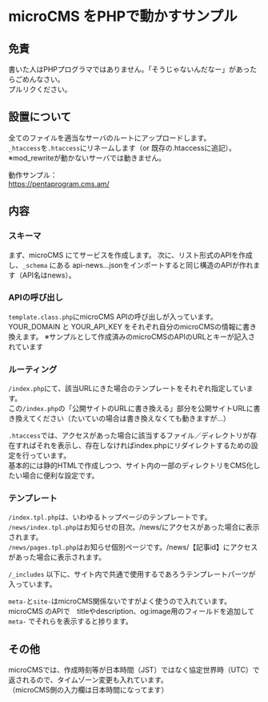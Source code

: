 # microCMS をPHPで動かすサンプル

## 免責
書いた人はPHPプログラマではありません。「そうじゃないんだなー」があったらごめんなさい。  
プルリクください。  

## 設置について
全てのファイルを適当なサーバのルートにアップロードします。  
`_htaccess`を`.htaccess`にリネームします（or 既存の.htaccessに追記）。  
※mod_rewriteが動かないサーバでは動きません。  

動作サンプル：  
https://pentaprogram.cms.am/

## 内容
### スキーマ
まず、microCMS にてサービスを作成します。
次に、リスト形式のAPIを作成し、`_schema` にある api-news...jsonをインポートすると同じ構造のAPIが作れます（API名はnews）。  

### APIの呼び出し
`template.class.php`にmicroCMS APIの呼び出しが入っています。
YOUR_DOMAIN と YOUR_API_KEY をそれぞれ自分のmicroCMSの情報に書き換えます。
※サンプルとして作成済みのmicroCMSのAPIのURLとキーが記入されています

### ルーティング
`/index.php`にて、該当URLにきた場合のテンプレートをそれぞれ指定しています。  
この`/index.php`の「公開サイトのURLに書き換える」部分を公開サイトURLに書き換えてください（たいていの場合は書き換えなくても動きますが…）

`.htaccess`では、アクセスがあった場合に該当するファイル／ディレクトリが存在すればそれを表示し、存在しなければindex.phpにリダイレクトするための設定を行っています。  
基本的には静的HTMLで作成しつつ、サイト内の一部のディレクトリをCMS化したい場合に便利な設定です。

### テンプレート
`/index.tpl.php`は、いわゆるトップページのテンプレートです。  
`/news/index.tpl.php`はお知らせの目次。/news/にアクセスがあった場合に表示されます。  
`/news/pages.tpl.php`はお知らせ個別ページです。/news/【記事id】にアクセスがあった場合に表示されます。  

`/_includes` 以下に、サイト内で共通で使用するであろうテンプレートパーツが入っています。

`meta-`と`site-`はmicroCMS関係ないですがよく使うので入れています。  
microCMS のAPIで　titleやdescription、og:image用のフィールドを追加して `meta-` でそれらを表示すると捗ります。

## その他
microCMSでは、作成時刻等が日本時間（JST）ではなく協定世界時（UTC）で返されるので、タイムゾーン変更も入れています。  
（microCMS側の入力欄は日本時間になってます）  
